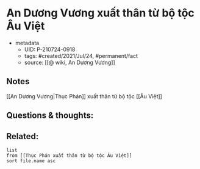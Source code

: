 # An Dương Vương xuất thân từ bộ tộc Âu Việt

- metadata
	- UID: P-210724-0918
	- tags: #created/2021/Jul/24, #permanent/fact 
	- source: [[@ wiki, An Dương Vương]]

## Notes
[[An Dương Vương|Thục Phán]] xuất thân từ bộ tộc [[Âu Việt]]

## Questions & thoughts:

## Related:
```dataview
list
from [[Thục Phán xuất thân từ bộ tộc Âu Việt]]
sort file.name asc
```
